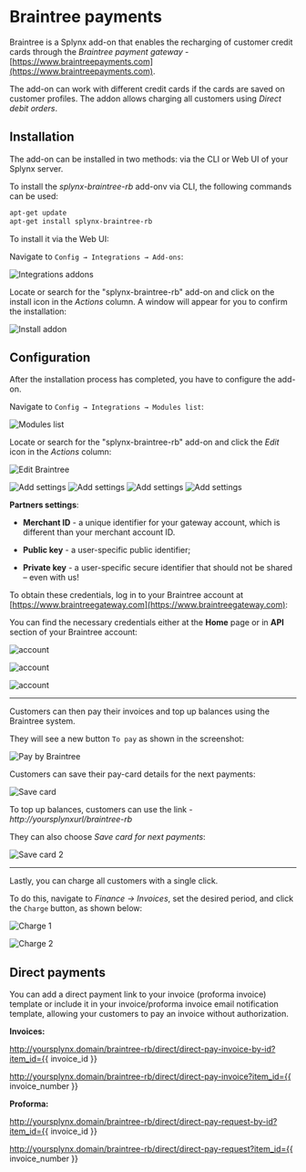 Braintree payments
==================

Braintree is a Splynx add-on that enables the recharging of customer credit cards through the *Braintree payment gateway* - [https://www.braintreepayments.com](https://www.braintreepayments.com).

The add-on can work with different credit cards if the cards are saved on customer profiles. The addon allows charging all customers using *Direct debit orders*.

## Installation

The add-on can be installed in two methods: via the CLI or Web UI of your Splynx server.

To install the *splynx-braintree-rb* add-onv via CLI, the following commands can be used:

```bash
apt-get update
apt-get install splynx-braintree-rb
```
To install it via the Web UI:

Navigate to `Config → Integrations → Add-ons`:

![Integrations addons](integrations_addons.png)

Locate or search for the "splynx-braintree-rb" add-on and click on the install icon in the *Actions* column. A window will appear for you to confirm the installation:

![Install addon](install_addon.png)

## Configuration

After the installation process has completed, you have to configure the add-on.

Navigate to `Config → Integrations → Modules list`:

![Modules list](modules_list.png)

Locate or search for the "splynx-braintree-rb" add-on and click the *Edit* icon in the *Actions* column:

![Edit Braintree](edit_braintree.png)

![Add settings](settings1.png)
![Add settings](settings2.png)
![Add settings](settings3.png)
![Add settings](settings4.png)

**Partners settings**:

* **Merchant ID** - a unique identifier for your gateway account, which is different than your merchant account ID.

* **Public key** - a user-specific public identifier;

* **Private key** - a user-specific secure identifier that should not be shared – even with us!

To obtain these credentials, log in to your Braintree account at [https://www.braintreegateway.com](https://www.braintreegateway.com):

You can find the necessary credentials either at the **Home** page or in **API** section of your Braintree account:

![account](account1.png)

![account](account2.png)

![account](account3.png)

__________________________

Customers can then pay their invoices and top up balances using the Braintree system. 

They will see a new button `To pay` as shown in the screenshot:

![Pay by Braintree](pay_by_braintree.png)

Customers can save their pay-card details for the next payments:

![Save card](save_card.png)

To top up balances, customers can use the link - *http://yoursplynxurl/braintree-rb*  

They can also choose *Save card for next payments*:

![Save card 2](save_card_2.png)

__________________________

Lastly, you can charge all customers with a single click.

To do this, navigate to *Finance → Invoices*, set the desired period, and click the `Charge` button, as shown below:

![Charge 1](charge_1.png)

![Charge 2](charge_2.png)

## Direct payments

You can add a direct payment link to your invoice (proforma invoice) template or include it in your invoice/proforma invoice email notification template, allowing your customers to pay an invoice without authorization.

**Invoices:**

http://yoursplynx.domain/braintree-rb/direct/direct-pay-invoice-by-id?item_id={{ invoice_id }}

http://yoursplynx.domain/braintree-rb/direct/direct-pay-invoice?item_id={{ invoice_number }}

**Proforma:**

http://yoursplynx.domain/braintree-rb/direct/direct-pay-request-by-id?item_id={{ invoice_id }}

http://yoursplynx.domain/braintree-rb/direct/direct-pay-request?item_id={{ invoice_number }}
